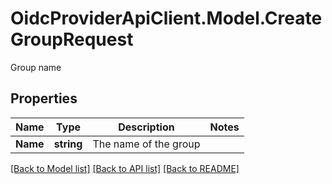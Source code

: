 # OidcProviderApiClient.Model.CreateGroupRequest
Group name

## Properties

Name | Type | Description | Notes
------------ | ------------- | ------------- | -------------
**Name** | **string** | The name of the group | 

[[Back to Model list]](../README.md#documentation-for-models) [[Back to API list]](../README.md#documentation-for-api-endpoints) [[Back to README]](../README.md)

